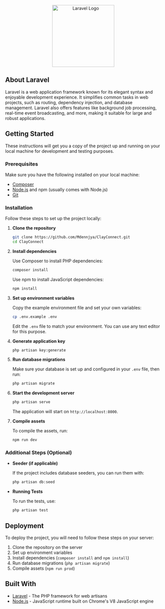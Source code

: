 <p align="center"><a href="https://laravel.com" target="_blank"><img src="https://raw.githubusercontent.com/laravel/art/master/logo-lockup/5%20SVG/2%20CMYK/1%20Full%20Color/laravel-logolockup-cmyk-red.svg" width="200" alt="Laravel Logo"></a></p>

## About Laravel

Laravel is a web application framework known for its elegant syntax and enjoyable development experience. It simplifies common tasks in web projects, such as routing, dependency injection, and database management. Laravel also offers features like background job processing, real-time event broadcasting, and more, making it suitable for large and robust applications.

## Getting Started

These instructions will get you a copy of the project up and running on your local machine for development and testing purposes.

### Prerequisites

Make sure you have the following installed on your local machine:

- [Composer](https://getcomposer.org/)
- [Node.js](https://nodejs.org/) and npm (usually comes with Node.js)
- [Git](https://git-scm.com/)

### Installation

Follow these steps to set up the project locally:

1. **Clone the repository**

    ```sh
    git clone https://github.com/Mdennjya/ClayConnect.git
    cd ClayConnect
    ```

2. **Install dependencies**

    Use Composer to install PHP dependencies:

    ```sh
    composer install
    ```

    Use npm to install JavaScript dependencies:

    ```sh
    npm install
    ```

3. **Set up environment variables**

    Copy the example environment file and set your own variables:

    ```sh
    cp .env.example .env
    ```

    Edit the `.env` file to match your environment. You can use any text editor for this purpose.

4. **Generate application key**

    ```sh
    php artisan key:generate
    ```

5. **Run database migrations**

    Make sure your database is set up and configured in your `.env` file, then run:

    ```sh
    php artisan migrate
    ```

6. **Start the development server**

    ```sh
    php artisan serve
    ```

    The application will start on `http://localhost:8000`.

7. **Compile assets**

    To compile the assets, run:

    ```sh
    npm run dev
    ```

### Additional Steps (Optional)

- **Seeder (if applicable)**

    If the project includes database seeders, you can run them with:

    ```sh
    php artisan db:seed
    ```

- **Running Tests**

    To run the tests, use:

    ```sh
    php artisan test
    ```

## Deployment

To deploy the project, you will need to follow these steps on your server:

1. Clone the repository on the server
2. Set up environment variables
3. Install dependencies (`composer install` and `npm install`)
4. Run database migrations (`php artisan migrate`)
5. Compile assets (`npm run prod`)

## Built With

- [Laravel](https://laravel.com/) - The PHP framework for web artisans
- [Node.js](https://nodejs.org/) - JavaScript runtime built on Chrome's V8 JavaScript engine
